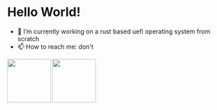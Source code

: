 # Hello World!

- 🔭 I’m currently working on a rust based uefi operating system  from scratch
- 📫 How to reach me: don't

<img align="left" width="100" height="100" src="(https://github-readme-stats.vercel.app/api/top-langs/?username=IdoMessenberg&layout=compact)]#gh-light-mode-only">
<img align="left" width="100" height="100" src="(https://github-readme-stats.vercel.app/api/top-langs/?username=IdoMessenberg&layout=compact&theme=dark)]#gh-dark-mode-only">
